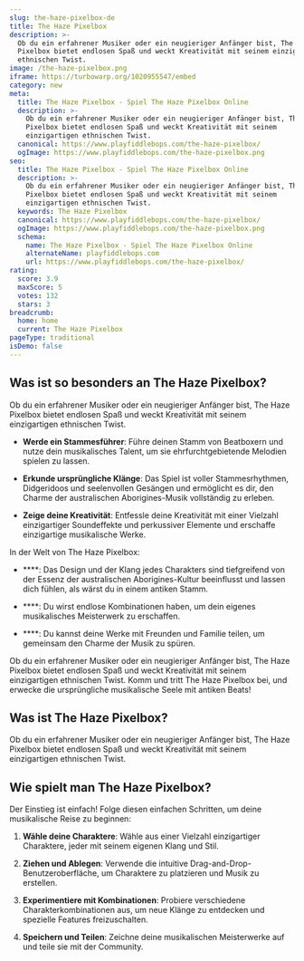 ```yaml
---
slug: the-haze-pixelbox-de
title: The Haze Pixelbox
description: >-
  Ob du ein erfahrener Musiker oder ein neugieriger Anfänger bist, The Haze
  Pixelbox bietet endlosen Spaß und weckt Kreativität mit seinem einzigartigen
  ethnischen Twist.
image: /the-haze-pixelbox.png
iframe: https://turbowarp.org/1020955547/embed
category: new
meta:
  title: The Haze Pixelbox - Spiel The Haze Pixelbox Online
  description: >-
    Ob du ein erfahrener Musiker oder ein neugieriger Anfänger bist, The Haze
    Pixelbox bietet endlosen Spaß und weckt Kreativität mit seinem
    einzigartigen ethnischen Twist.
  canonical: https://www.playfiddlebops.com/the-haze-pixelbox/
  ogImage: https://www.playfiddlebops.com/the-haze-pixelbox.png
seo:
  title: The Haze Pixelbox - Spiel The Haze Pixelbox Online
  description: >-
    Ob du ein erfahrener Musiker oder ein neugieriger Anfänger bist, The Haze
    Pixelbox bietet endlosen Spaß und weckt Kreativität mit seinem
    einzigartigen ethnischen Twist.
  keywords: The Haze Pixelbox
  canonical: https://www.playfiddlebops.com/the-haze-pixelbox/
  ogImage: https://www.playfiddlebops.com/the-haze-pixelbox.png
  schema:
    name: The Haze Pixelbox - Spiel The Haze Pixelbox Online
    alternateName: playfiddlebops.com
    url: https://www.playfiddlebops.com/the-haze-pixelbox/
rating:
  score: 3.9
  maxScore: 5
  votes: 132
  stars: 3
breadcrumb:
  home: home
  current: The Haze Pixelbox
pageType: traditional
isDemo: false
---
```


## Was ist so besonders an The Haze Pixelbox?

Ob du ein erfahrener Musiker oder ein neugieriger Anfänger bist, The Haze Pixelbox bietet endlosen Spaß und weckt Kreativität mit seinem einzigartigen ethnischen Twist.

- **Werde ein Stammesführer**: Führe deinen Stamm von Beatboxern und nutze dein musikalisches Talent, um sie ehrfurchtgebietende Melodien spielen zu lassen.

- **Erkunde ursprüngliche Klänge**: Das Spiel ist voller Stammesrhythmen, Didgeridoos und seelenvollen Gesängen und ermöglicht es dir, den Charme der australischen Aborigines-Musik vollständig zu erleben.

- **Zeige deine Kreativität**: Entfessle deine Kreativität mit einer Vielzahl einzigartiger Soundeffekte und perkussiver Elemente und erschaffe einzigartige musikalische Werke.

In der Welt von The Haze Pixelbox:

- ****: Das Design und der Klang jedes Charakters sind tiefgreifend von der Essenz der australischen Aborigines-Kultur beeinflusst und lassen dich fühlen, als wärst du in einem antiken Stamm.

- ****: Du wirst endlose Kombinationen haben, um dein eigenes musikalisches Meisterwerk zu erschaffen.

- ****: Du kannst deine Werke mit Freunden und Familie teilen, um gemeinsam den Charme der Musik zu spüren.

Ob du ein erfahrener Musiker oder ein neugieriger Anfänger bist, The Haze Pixelbox bietet endlosen Spaß und weckt Kreativität mit seinem einzigartigen ethnischen Twist. Komm und tritt The Haze Pixelbox bei, und erwecke die ursprüngliche musikalische Seele mit antiken Beats!

## Was ist The Haze Pixelbox?

Ob du ein erfahrener Musiker oder ein neugieriger Anfänger bist, The Haze Pixelbox bietet endlosen Spaß und weckt Kreativität mit seinem einzigartigen ethnischen Twist.

## Wie spielt man The Haze Pixelbox?

Der Einstieg ist einfach! Folge diesen einfachen Schritten, um deine musikalische Reise zu beginnen:

1. **Wähle deine Charaktere**: Wähle aus einer Vielzahl einzigartiger Charaktere, jeder mit seinem eigenen Klang und Stil.

1. **Ziehen und Ablegen**: Verwende die intuitive Drag-and-Drop-Benutzeroberfläche, um Charaktere zu platzieren und Musik zu erstellen.

1. **Experimentiere mit Kombinationen**: Probiere verschiedene Charakterkombinationen aus, um neue Klänge zu entdecken und spezielle Features freizuschalten.

1. **Speichern und Teilen**: Zeichne deine musikalischen Meisterwerke auf und teile sie mit der Community.
